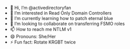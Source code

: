 - 👋 Hi, I’m @activedirectoryfan
- 👀 I’m interested in Read Only Domain Controllers
- 🌱 I’m currently learning how to patch eternal blue
- 💞️ I’m looking to collaborate on transferring FSMO roles
- 📫 How to reach me NTLM v1
- 😄 Pronouns: She/Her
- ⚡ Fun fact: Rotate KRGBT twice
<!---
activedirectoryfan/activedirectoryfan is a ✨ special ✨ repository because its `README.md` (this file) appears on your GitHub profile.
You can click the Preview link to take a look at your changes.
--->
